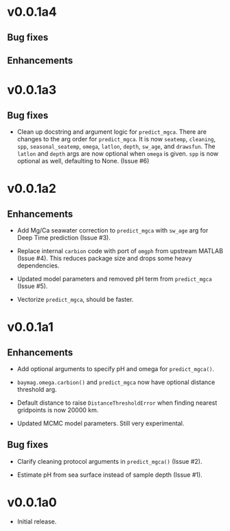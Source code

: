 # v0.0.1a4

## Bug fixes

## Enhancements


# v0.0.1a3

## Bug fixes

* Clean up docstring and argument logic for `predict_mgca`. There are changes to the arg order for `predict_mgca`. 
    It is now `seatemp`, `cleaning`, `spp`, `seasonal_seatemp`, `omega`, `latlon`, `depth`, `sw_age`, and `drawsfun`. 
    The `latlon` and `depth` args are now optional when `omega` is given. 
    `spp` is now optional as well, defaulting to None. (Issue #6)


# v0.0.1a2

## Enhancements

* Add Mg/Ca seawater correction to `predict_mgca` with `sw_age` arg for Deep Time prediction (Issue #3).

* Replace internal `carbion` code with port of `omgph` from upstream MATLAB (Issue #4). 
This reduces package size and drops some heavy dependencies.

* Updated model parameters and removed pH term from `predict_mgca` (Issue #5).

* Vectorize `predict_mgca`, should be faster.


# v0.0.1a1

## Enhancements

* Add optional arguments to specify pH and omega for `predict_mgca()`.

* `baymag.omega.carbion()` and `predict_mgca` now have optional distance threshold arg.

* Default distance to raise `DistanceThresholdError` when finding nearest gridpoints is now 20000 km.

* Updated MCMC model parameters. Still very experimental.

## Bug fixes

* Clarify cleaning protocol arguments in `predict_mgca()` (Issue #2).

* Estimate pH from sea surface instead of sample depth (Issue #1).


# v0.0.1a0

* Initial release.